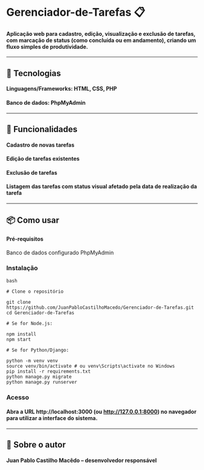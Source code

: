 # Gerenciador-de-Tarefas 📋

#### Aplicação web para cadastro, edição, visualização e exclusão de tarefas, com marcação de status (como concluída ou em andamento), criando um fluxo simples de produtividade.
---
## 🚀 Tecnologias

#### Linguagens/Frameworks: HTML, CSS, PHP

#### Banco de dados: PhpMyAdmin
---
## 🧩 Funcionalidades
#### Cadastro de novas tarefas

#### Edição de tarefas existentes

#### Exclusão de tarefas

#### Listagem das tarefas com status visual afetado pela data de realização da tarefa


---
## 📦 Como usar
#### Pré-requisitos

Banco de dados configurado PhpMyAdmin

### Instalação

```
bash

# Clone o repositório

git clone https://github.com/JuanPabloCastilhoMacedo/Gerenciador‑de‑Tarefas.git
cd Gerenciador‑de‑Tarefas

# Se for Node.js:

npm install
npm start

# Se for Python/Django:

python -m venv venv
source venv/bin/activate # ou venv\Scripts\activate no Windows
pip install -r requirements.txt
python manage.py migrate
python manage.py runserver

```
### Acesso

#### Abra a URL http://localhost:3000 (ou http://127.0.0.1:8000) no navegador para utilizar a interface do sistema.
---

## 🙋 Sobre o autor
#### Juan Pablo Castilho Macêdo – desenvolvedor responsável

